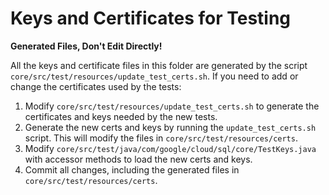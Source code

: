 # Keys and Certificates for Testing 

**Generated Files, Don't Edit Directly!**

All the keys and certificate files in this folder are generated by the
script `core/src/test/resources/update_test_certs.sh`. If you need to add or
change the certificates used by the tests:

1. Modify `core/src/test/resources/update_test_certs.sh` to generate the
   certificates and keys needed by the new tests.
2. Generate the new certs and keys by running the `update_test_certs.sh` script.
   This will modify the files in `core/src/test/resources/certs`.
3. Modify `core/src/test/java/com/google/cloud/sql/core/TestKeys.java` with
   accessor methods to load the new certs and keys.
4. Commit all changes, including the generated files
   in `core/src/test/resources/certs`.

